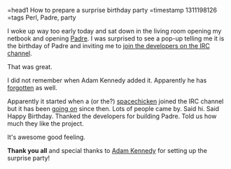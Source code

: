 =head1 How to prepare a surprise birthday party
=timestamp 1311198126
=tags Perl, Padre, party

I woke up way too early today and sat down in the living room opening my netbook 
and opening <a href="http://padre.perlide.org/">Padre</a>. I was surprised to 
see a pop-up telling me it is the birthday of Padre and inviting me to
<a href="http://padre.perlide.org/irc.html?channel=padre">join the developers on the IRC channel</a>.

That was great.

I did not remember when Adam Kennedy added it. Apparently he has 
<a href="http://irclog.perlgeek.de/padre/2011-07-20#i_4140097">forgotten</a> as well.

Apparently it started when a (or the?) 
<a href="http://irclog.perlgeek.de/padre/2011-07-19#i_4138344">spacechicken</a> joined the IRC channel
but it has been <a href="http://irclog.perlgeek.de/padre/2011-07-20">going on</a> since then.
Lots of people came by. Said hi. Said Happy Birthday. Thanked the developers for building Padre.
Told us how much they like the project.

It's awesome good feeling.

<b>Thank you all</b> and special thanks to 
<a href="http://ali.as/">Adam Kennedy</a> for setting up the surprise party!

